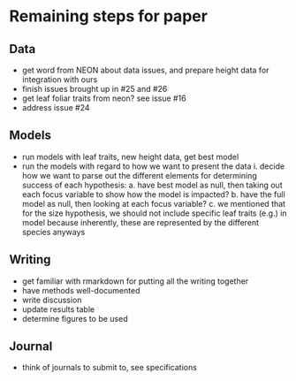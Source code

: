 # Remaining steps for paper

## Data
- get word from NEON about data issues, and prepare height data for integration with ours
- finish issues brought up in #25 and #26
- get leaf foliar traits from neon? see issue #16
- address issue #24


## Models
- run models with leaf traits, new height data, get best model
- run the models with regard to how we want to present the data
  i. decide how we want to parse out the different elements for determining success of each hypothesis:
      a. have best model as null, then taking out each focus variable to show how the model is impacted?
      b. have the full model as null, then looking at each focus variable?
      c. we mentioned that for the size hypothesis, we should not include specific leaf traits (e.g.) in model because inherently, these are represented by the different species anyways
      
## Writing
- get familiar with rmarkdown for putting all the writing together
- have methods well-documented
- write discussion
- update results table
- determine figures to be used

## Journal
- think of journals to submit to, see specifications